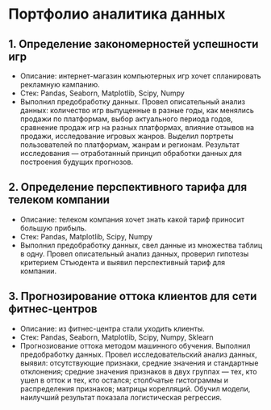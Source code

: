 # Портфолио аналитика данных

## 1. Определение закономерностей успешности игр
- Описание: интернет-магазин компьютерных игр хочет спланировать рекламную кампанию.
- Стек: Pandas, Seaborn, Matplotlib, Scipy, Numpy
- Выполнил предобработку данных. Провел описательный анализ данных: количество игр выпущенные в разные годы, как менялись продажи по платформам, выбор актуального периода годов, сравнение продаж игр на разных платформах, влияние отзывов на продажи, исследование игровых жанров. Выделил портреты пользователей по платформам, жанрам и регионам. Результат исследования — отработанный принцип обработки данных для построения будущих прогнозов.

## 2. Определение перспективного тарифа для телеком компании
- Описание: телеком компания хочет знать какой тариф приносит большую прибыль.
- Стек: Pandas, Matplotlib, Scipy, Numpy
- Выполнил предобработку данных, свел данные из множества таблиц в одну. Провел описательный анализ данных, проверил гипотезы критерием Стъюдента и выявил перспективный тариф для компании.

## 3. Прогнозирование оттока клиентов для сети фитнес-центров
- Описание: из фитнес-центра стали уходить клиенты.
- Стек: Pandas, Seaborn, Matplotlib, Scipy, Numpy, Sklearn
- Прогнозиование оттока методом машинного обучения. Выполнил предобработку данных. Провел исследовательский анализ данных, выявил: отсутствующие признаки, средние значения и стандартные отклонения; cредние значения признаков в двух группах — тех, кто ушел в отток и тех, кто остался; cтолбчатые гистограммы и распределения признаков; матрицы корелляций. Обучил модели, наилучший результат показала логистическая регрессия.
